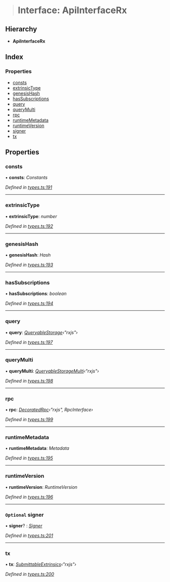 > # Interface: ApiInterfaceRx

## Hierarchy

* **ApiInterfaceRx**

## Index

### Properties

* [consts](_types_.apiinterfacerx.md#consts)
* [extrinsicType](_types_.apiinterfacerx.md#extrinsictype)
* [genesisHash](_types_.apiinterfacerx.md#genesishash)
* [hasSubscriptions](_types_.apiinterfacerx.md#hassubscriptions)
* [query](_types_.apiinterfacerx.md#query)
* [queryMulti](_types_.apiinterfacerx.md#querymulti)
* [rpc](_types_.apiinterfacerx.md#rpc)
* [runtimeMetadata](_types_.apiinterfacerx.md#runtimemetadata)
* [runtimeVersion](_types_.apiinterfacerx.md#runtimeversion)
* [signer](_types_.apiinterfacerx.md#optional-signer)
* [tx](_types_.apiinterfacerx.md#tx)

## Properties

###  consts

• **consts**: *Constants*

*Defined in [types.ts:191](https://github.com/polkadot-js/api/blob/35622a9/packages/api/src/types.ts#L191)*

___

###  extrinsicType

• **extrinsicType**: *number*

*Defined in [types.ts:192](https://github.com/polkadot-js/api/blob/35622a9/packages/api/src/types.ts#L192)*

___

###  genesisHash

• **genesisHash**: *Hash*

*Defined in [types.ts:193](https://github.com/polkadot-js/api/blob/35622a9/packages/api/src/types.ts#L193)*

___

###  hasSubscriptions

• **hasSubscriptions**: *boolean*

*Defined in [types.ts:194](https://github.com/polkadot-js/api/blob/35622a9/packages/api/src/types.ts#L194)*

___

###  query

• **query**: *[QueryableStorage](_types_.queryablestorage.md)‹"rxjs"›*

*Defined in [types.ts:197](https://github.com/polkadot-js/api/blob/35622a9/packages/api/src/types.ts#L197)*

___

###  queryMulti

• **queryMulti**: *[QueryableStorageMulti](../modules/_types_.md#queryablestoragemulti)‹"rxjs"›*

*Defined in [types.ts:198](https://github.com/polkadot-js/api/blob/35622a9/packages/api/src/types.ts#L198)*

___

###  rpc

• **rpc**: *[DecoratedRpc](../modules/_types_.md#decoratedrpc)‹"rxjs", RpcInterface›*

*Defined in [types.ts:199](https://github.com/polkadot-js/api/blob/35622a9/packages/api/src/types.ts#L199)*

___

###  runtimeMetadata

• **runtimeMetadata**: *Metadata*

*Defined in [types.ts:195](https://github.com/polkadot-js/api/blob/35622a9/packages/api/src/types.ts#L195)*

___

###  runtimeVersion

• **runtimeVersion**: *RuntimeVersion*

*Defined in [types.ts:196](https://github.com/polkadot-js/api/blob/35622a9/packages/api/src/types.ts#L196)*

___

### `Optional` signer

• **signer**? : *[Signer](_types_.signer.md)*

*Defined in [types.ts:201](https://github.com/polkadot-js/api/blob/35622a9/packages/api/src/types.ts#L201)*

___

###  tx

• **tx**: *[SubmittableExtrinsics](_types_.submittableextrinsics.md)‹"rxjs"›*

*Defined in [types.ts:200](https://github.com/polkadot-js/api/blob/35622a9/packages/api/src/types.ts#L200)*